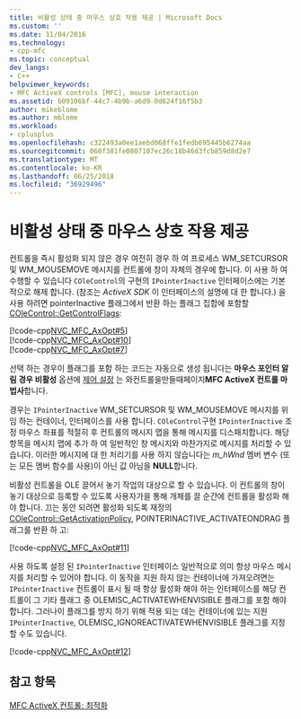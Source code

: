 ```yaml
---
title: 비활성 상태 중 마우스 상호 작용 제공 | Microsoft Docs
ms.custom: ''
ms.date: 11/04/2016
ms.technology:
- cpp-mfc
ms.topic: conceptual
dev_langs:
- C++
helpviewer_keywords:
- MFC ActiveX controls [MFC], mouse interaction
ms.assetid: b09106bf-44c7-4b9b-a6d9-0d624f16f5b3
author: mikeblome
ms.author: mblome
ms.workload:
- cplusplus
ms.openlocfilehash: c322493a0ee1aebd068ffe1fedb695445b6274aa
ms.sourcegitcommit: 060f381fe0807107ec26c18b46d3fcb859d8d2e7
ms.translationtype: MT
ms.contentlocale: ko-KR
ms.lasthandoff: 06/25/2018
ms.locfileid: "36929496"
---
```

# <a name="providing-mouse-interaction-while-inactive"></a>비활성 상태 중 마우스 상호 작용 제공
컨트롤을 즉시 활성화 되지 않은 경우 여전히 경우 하 여 프로세스 WM_SETCURSOR 및 WM_MOUSEMOVE 메시지를 컨트롤에 창이 자체의 경우에 합니다. 이 사용 하 여 수행할 수 있습니다 `COleControl`의 구현의 `IPointerInactive` 인터페이스에는 기본적으로 해제 합니다. (참조는 *ActiveX SDK* 이 인터페이스의 설명에 대 한 합니다.) 을 사용 하려면 pointerInactive 플래그에서 반환 하는 플래그 집합에 포함할 [COleControl::GetControlFlags](../mfc/reference/colecontrol-class.md#getcontrolflags):  
  
 [!code-cpp[NVC_MFC_AxOpt#5](../mfc/codesnippet/cpp/providing-mouse-interaction-while-inactive_1.cpp)]  
[!code-cpp[NVC_MFC_AxOpt#10](../mfc/codesnippet/cpp/providing-mouse-interaction-while-inactive_2.cpp)]  
[!code-cpp[NVC_MFC_AxOpt#7](../mfc/codesnippet/cpp/providing-mouse-interaction-while-inactive_3.cpp)]  
  
 선택 하는 경우이 플래그를 포함 하는 코드는 자동으로 생성 됩니다는 **마우스 포인터 알림 경우 비활성** 옵션에 [제어 설정](../mfc/reference/control-settings-mfc-activex-control-wizard.md) 는 와컨트롤을만들때페이지**MFC ActiveX 컨트롤 마법사**합니다.  
  
 경우는 `IPointerInactive` WM_SETCURSOR 및 WM_MOUSEMOVE 메시지를 위임 하는 컨테이너, 인터페이스를 사용 합니다. `COleControl`구현 `IPointerInactive` 조정 마우스 좌표를 적절히 후 컨트롤의 메시지 맵을 통해 메시지를 디스패치합니다. 해당 항목을 메시지 맵에 추가 하 여 일반적인 창 메시지와 마찬가지로 메시지를 처리할 수 있습니다. 이러한 메시지에 대 한 처리기를 사용 하지 않습니다는 *m_hWnd* 멤버 변수 (또는 모든 멤버 함수를 사용)이 아닌 값 아님을 **NULL**합니다.  
  
 비활성 컨트롤을 OLE 끌어서 놓기 작업의 대상으로 할 수 있습니다. 이 컨트롤의 창이 놓기 대상으로 등록할 수 있도록 사용자가을 통해 개체를 끌 순간에 컨트롤을 활성화 해야 합니다. 끄는 동안 되려면 활성화 되도록 재정의 [COleControl::GetActivationPolicy](../mfc/reference/colecontrol-class.md#getactivationpolicy), POINTERINACTIVE_ACTIVATEONDRAG 플래그를 반환 하 고:  
  
 [!code-cpp[NVC_MFC_AxOpt#11](../mfc/codesnippet/cpp/providing-mouse-interaction-while-inactive_4.cpp)]  
  
 사용 하도록 설정 된 `IPointerInactive` 인터페이스 일반적으로 의미 항상 마우스 메시지를 처리할 수 있어야 합니다. 이 동작을 지원 하지 않는 컨테이너에 가져오려면는 `IPointerInactive` 컨트롤이 표시 될 때 항상 활성화 해야 하는 인터페이스를 해당 컨트롤이 그 기타 플래그 중 OLEMISC_ACTIVATEWHENVISIBLE 플래그를 포함 해야 합니다. 그러나이 플래그를 방지 하기 위해 적용 되는 데는 컨테이너에 있는 지원 `IPointerInactive`, OLEMISC_IGNOREACTIVATEWHENVISIBLE 플래그를 지정할 수도 있습니다.  
  
 [!code-cpp[NVC_MFC_AxOpt#12](../mfc/codesnippet/cpp/providing-mouse-interaction-while-inactive_5.cpp)]  
  
## <a name="see-also"></a>참고 항목  
 [MFC ActiveX 컨트롤: 최적화](../mfc/mfc-activex-controls-optimization.md)

